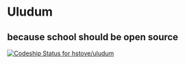 # Uludum

## because school should be open source

[ ![Codeship Status for hstove/uludum](https://www.codeship.io/projects/a034d120-9ede-0130-8e09-327286d61915/status?branch=master)](https://www.codeship.io/projects/3434)
